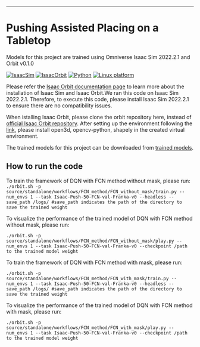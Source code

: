 
---

# Pushing Assisted Placing on a Tabletop

Models for this project are trained using Omniverse Isaac Sim 2022.2.1 and Orbit v0.1.0



[![IsaacSim](https://img.shields.io/badge/Isaac%20Sim-2022.2.1-orange.svg)](https://docs.omniverse.nvidia.com/app_isaacsim/app_isaacsim/overview.html)
[![IssacOrbit](https://img.shields.io/badge/Isaac%20Orbit-v0.1.0-red.svg)](https://isaac-orbit.github.io/orbit/source/setup/installation.html)
[![Python](https://img.shields.io/badge/python-3.7-blue.svg)](https://docs.python.org/3/whatsnew/3.7.html)
[![Linux platform](https://img.shields.io/badge/platform-linux--64-lightgrey.svg)](https://releases.ubuntu.com/20.04/)


<!-- TODO: Replace docs status with workflow badge? Link: https://github.com/isaac-orbit/orbit/actions/workflows/docs.yaml/badge.svg -->

Please refer the [Isaac Orbit documentation page](https://isaac-orbit.github.io/orbit) to learn more about the installation of Isaac Sim and Isaac Orbit.We ran this code on Isaac Sim 2022.2.1. Therefore, to execute this code, please install Isaac Sim 2022.2.1 to ensure there are no compatibility issues.

When istalling Isaac Orbit, please clone the orbit repository here, instead of [official Isaac Orbit repository](https://github.com/NVIDIA-Omniverse/orbit). After setting up the environment following the [link](https://isaac-orbit.github.io/orbit), please install open3d, opencv-python, shapely in the created virtual environment.

The trained models for this project can be downloaded from [trained models](https://drive.google.com/drive/folders/1P5K97kQskJ9YJLv1fqWs48eTtYFPR0Nr?usp=drive_link).

## How to run the code


To train the framework of DQN with FCN method without mask, please run:
```./orbit.sh -p source/standalone/workflows/FCN_method/FCN_without_mask/train.py --num_envs 1 --task Isaac-Push-50-FCN-val-Franka-v0 --headless --save_path /logs/ #save_path indicates the path of the directory to save the trained weight```



To visualize the performance of the trained model of DQN with FCN method without mask, please run:

```./orbit.sh -p source/standalone/workflows/FCN_method/FCN_without_mask/play.py --num_envs 1 --task Isaac-Push-50-FCN-val-Franka-v0 --checkpoint /path to the trained model weight```


To train the framework of DQN with FCN method with mask, please run:

```./orbit.sh -p source/standalone/workflows/FCN_method/FCN_with_mask/train.py --num_envs 1 --task Isaac-Push-50-FCN-val-Franka-v0 --headless --save_path /logs/ #save_path indicates the path of the directory to save the trained weight```



To visualize the performance of the trained model of DQN with FCN method with mask, please run:

```./orbit.sh -p source/standalone/workflows/FCN_method/FCN_with_mask/play.py --num_envs 1 --task Isaac-Push-50-FCN-val-Franka-v0 --checkpoint /path to the trained model weight```

